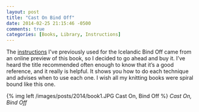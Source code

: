 ```yaml
---
layout: post
title: "Cast On Bind Off"
date: 2014-02-25 21:15:46 -0500
comments: true
categories: [Books, Library, Instructions]
---
```


The [instructions](https://www.inkling.com/read/cast-on-bind-off-54-step-by-step-methods-leslie-ann-bestor-1st/stretchy-bind-offs/icelandic-bind-off)
 I've previously  used for the Icelandic Bind Off came from an online preview
of this book, so I decided to go ahead and buy it.  I’ve heard the title 
recommended often enough to know that it’s a good reference, and it really is 
helpful. It shows you how to do each technique and advises when to use each one.
 I wish all my knitting books were spiral bound like this one.

{% img left /images/posts/2014/book1.JPG Cast On, Bind Off %}
*Cast On, Bind Off*
